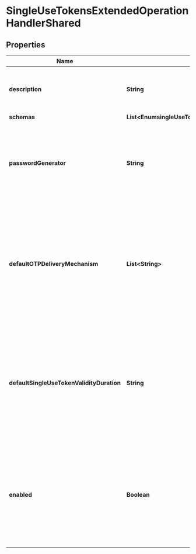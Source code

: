 

# SingleUseTokensExtendedOperationHandlerShared


## Properties

| Name | Type | Description | Notes |
|------------ | ------------- | ------------- | -------------|
|**description** | **String** | A description for this Extended Operation Handler |  [optional] |
|**schemas** | **List&lt;EnumsingleUseTokensExtendedOperationHandlerSchemaUrn&gt;** |  |  |
|**passwordGenerator** | **String** | The password generator that will be used to create the single-use token values to be delivered to the end user. |  |
|**defaultOTPDeliveryMechanism** | **List&lt;String&gt;** | The set of delivery mechanisms that may be used to deliver single-use tokens to users in requests that do not specify one or more preferred delivery mechanisms. |  |
|**defaultSingleUseTokenValidityDuration** | **String** | The default length of time that a single-use token will be considered valid by the server if the client doesn&#39;t specify a duration in the deliver single-use token request. |  [optional] |
|**enabled** | **Boolean** | Indicates whether the Extended Operation Handler is enabled (that is, whether the types of extended operations are allowed in the server). |  |



